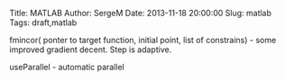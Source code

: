 Title: MATLAB
Author: SergeM
Date: 2013-11-18 20:00:00
Slug: matlab
Tags: draft,matlab


fmincor( ponter to target function, initial point, list of constrains) - some improved gradient decent. Step is adaptive.

useParallel - automatic parallel</div>